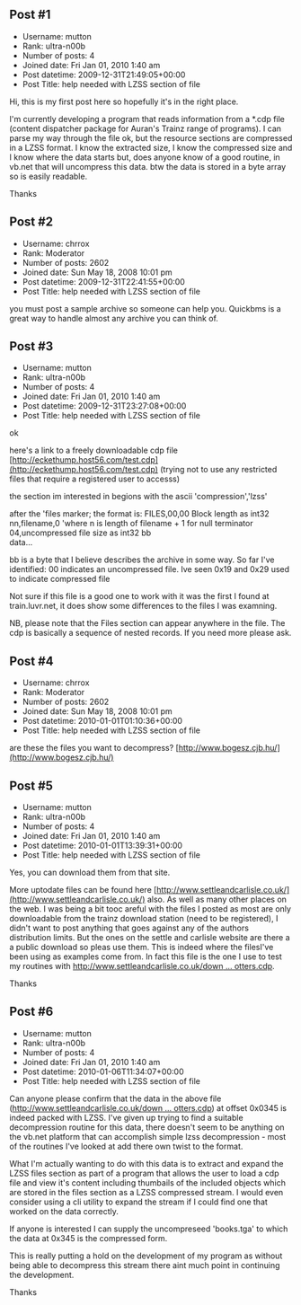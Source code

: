 ## Post #1
- Username: mutton
- Rank: ultra-n00b
- Number of posts: 4
- Joined date: Fri Jan 01, 2010 1:40 am
- Post datetime: 2009-12-31T21:49:05+00:00
- Post Title: help needed with LZSS section of file

Hi, this is my first post here so hopefully it's in the right place.

I'm currently developing a program that reads information from a *.cdp file (content dispatcher package for Auran's Trainz range of programs).  I can parse my way through the file ok, but the resource sections are compressed in a LZSS format.  I know the extracted size, I know the compressed size and I know where the data starts but,  does anyone know of a good routine, in vb.net that will uncompress this data.  btw the data is stored in a byte array so is easily readable.

Thanks
## Post #2
- Username: chrrox
- Rank: Moderator
- Number of posts: 2602
- Joined date: Sun May 18, 2008 10:01 pm
- Post datetime: 2009-12-31T22:41:55+00:00
- Post Title: help needed with LZSS section of file

you must post a sample archive so someone can help you.
Quickbms is a great way to handle almost any archive you can think of.
## Post #3
- Username: mutton
- Rank: ultra-n00b
- Number of posts: 4
- Joined date: Fri Jan 01, 2010 1:40 am
- Post datetime: 2009-12-31T23:27:08+00:00
- Post Title: help needed with LZSS section of file

ok

here's a link to a freely downloadable cdp file [http://eckethump.host56.com/test.cdp](http://eckethump.host56.com/test.cdp) (trying not to use any restricted files that require a registered user to accesss)

the section im interested in begions with the ascii 'compression','lzss'

after the 'files marker; the format is:
FILES,00,00
Block length as int32
nn,filename,0     'where n is length of filename + 1 for null terminator
04,uncompressed file size as int32
bb                    
data...

bb is a byte that I believe describes the archive in some way. So far I've identified:
00 indicates an uncompressed file. Ive seen 0x19 and 0x29 used to indicate compressed file

Not sure if this file is a good one to work with it was the first I found at train.luvr.net, it does show some differences to the files I was examning.

NB, please note that the Files section can appear anywhere in the file.  The cdp is basically a sequence of nested records.  If you need more please ask.
## Post #4
- Username: chrrox
- Rank: Moderator
- Number of posts: 2602
- Joined date: Sun May 18, 2008 10:01 pm
- Post datetime: 2010-01-01T01:10:36+00:00
- Post Title: help needed with LZSS section of file

are these the files you want to decompress?
[http://www.bogesz.cjb.hu/](http://www.bogesz.cjb.hu/)
## Post #5
- Username: mutton
- Rank: ultra-n00b
- Number of posts: 4
- Joined date: Fri Jan 01, 2010 1:40 am
- Post datetime: 2010-01-01T13:39:31+00:00
- Post Title: help needed with LZSS section of file

Yes, you can download them from that site.

More uptodate files can be found here [http://www.settleandcarlisle.co.uk/](http://www.settleandcarlisle.co.uk/) also.  As well as many other places on the web.  I was being a bit tooc areful with the files I posted as most are only downloadable from the trainz download station (need to be registered), I didn't want to post anything that goes against any of the authors distribution limits.  But the ones on the settle and carlisle website are there a a public download so pleas use them.  This is indeed where the filesI've been using as examples come from.  In fact this file is the one I use to test my routines with [http://www.settleandcarlisle.co.uk/down ... otters.cdp](http://www.settleandcarlisle.co.uk/downloads/content/additional/files/austin_ld1_and_spotters.cdp).

Thanks
## Post #6
- Username: mutton
- Rank: ultra-n00b
- Number of posts: 4
- Joined date: Fri Jan 01, 2010 1:40 am
- Post datetime: 2010-01-06T11:34:07+00:00
- Post Title: help needed with LZSS section of file

Can anyone please confirm that the data in the above file ([http://www.settleandcarlisle.co.uk/down ... otters.cdp](http://www.settleandcarlisle.co.uk/downloads/content/additional/files/austin_ld1_and_spotters.cdp)) at offset 0x0345 is indeed packed with LZSS.  I've given up trying to find a suitable decompression routine for this data, there doesn't seem to be anything on the vb.net platform that can accomplish simple lzss decompression - most of the routines I've looked at add there own twist to the format.

What I'm actually wanting to do with this data is to extract and expand the LZSS files section as part of a program that allows the user to load a cdp file and view it's content including thumbails of the included objects which are stored in the files section as a LZSS compressed stream.  I would even consider using a cli utility to expand the stream if I could find one that worked on the data correctly.  

If anyone is interested I can supply the uncompreseed 'books.tga' to which the data at 0x345 is the compressed form.

This is really putting a hold on the development of my program as without being able to decompress this stream there aint much point in continuing the development.

Thanks
